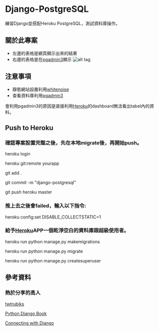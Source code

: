 # Django-PostgreSQL
練習Django並搭配Heroku PostgreSQL，測試資料庫操作。

## 關於此專案
* 左邊的表格是網頁顯示出來的結果
* 右邊的表格是在[pgadmin3](https://www.postgresql.org/ftp/pgadmin/pgadmin3/v1.22.2/win32/)顯示
![alt tag](https://i.imgur.com/NSVtJ5v.png)

## 注意事項
* 靜態網站設置利用[whitenoise](http://whitenoise.evans.io/en/stable/django.html)
* 查看資料庫利用[pgadmin3](https://www.postgresql.org/ftp/pgadmin/pgadmin3/v1.22.2/win32/)

會利用pgadmin3的原因是直接利用[Heroku](https://dashboard.heroku.com/)的dashboard無法看出tabel內的資料。

## Push to Heroku
### 確認專案設置完整之後，先在本地migrate後，再開始push。

heroku login

heroku git:remote yourapp

git add .

git commit -m "django-postgresql" 

git push heroku master

### 推上去之後會failed，輸入以下指令:

heroku config:set DISABLE_COLLECTSTATIC=1

### 給予[Heroku](https://dashboard.heroku.com/)APP一個乾淨空白的資料庫跟超級使用者。

heroku run python manage.py makemigrations

heroku run python manage.py migrate

heroku run python manage.py createsuperuser

## 參考資料
### 熱於分享的高人

[twtrubiks](https://github.com/twtrubiks/Deploying_Django_To_Heroku_Tutorial)

[Python Django Book](http://www.books.com.tw/products/0010762818)

[Connecting with Django](https://devcenter.heroku.com/articles/heroku-postgresql#connecting-with-django)